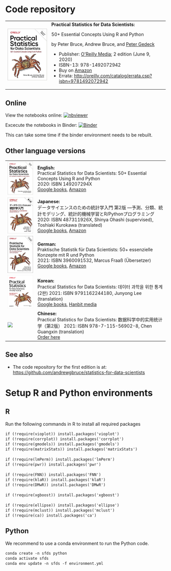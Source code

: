# Code repository
<table width='100%'>
 <tr>
  <td><img src='/images/OReilly-english.jpg' width=300></td>
  <td>
   <b>Practical Statistics for Data Scientists:</b>

50+ Essential Concepts Using R and Python

by Peter Bruce, Andrew Bruce, and [Peter Gedeck](https://www.amazon.com/Peter-Gedeck/e/B082BJZJKX/)

- Publisher: [O'Reilly Media](https://oreil.ly/practicalStats_dataSci_2e); 2 edition (June 9, 2020)
- ISBN-13: 978-1492072942
- Buy on [Amazon](https://www.amazon.com/Practical-Statistics-Data-Scientists-Essential/dp/149207294X)
- Errata: http://oreilly.com/catalog/errata.csp?isbn=9781492072942
    </td>
  </tr>
</table>


## Online
View the notebooks online:
[![nbviewer](https://raw.githubusercontent.com/jupyter/design/master/logos/Badges/nbviewer_badge.svg)](https://nbviewer.jupyter.org/github/gedeck/practical-statistics-for-data-scientists/tree/master/)

Excecute the notebooks in Binder:
[![Binder](https://mybinder.org/badge_logo.svg)](https://mybinder.org/v2/gh/gedeck/practical-statistics-for-data-scientists/HEAD)

 This can take some time if the binder environment needs to be rebuilt.

## Other language versions
<table>
  <tr>
   <td><img src='/images/OReilly-english.jpg' width=200></td>
  <td><b>English:</b><br>
   Practical Statistics for Data Scientists: 50+ Essential Concepts Using R and Python<br>
   2020: ISBN 149207294X<br>
   <a href='https://www.google.com/books/edition/Practical_Statistics_for_Data_Scientists/F2bcDwAAQBAJ?hl=en'>Google books</a>,
   <a href='https://www.amazon.com/Practical-Statistics-Data-Scientists-Essential/dp/149207294X'>Amazon</a>
  </td>
 </tr>

 <tr>
  <td><img src='/images/OReilly-japanese.jpg' width=200></td>
  <td><b>Japanese:</b><br>
   データサイエンスのための統計学入門 第2版 ―予測、分類、統計モデリング、統計的機械学習とR/Pythonプログラミング <br>
   2020: ISBN 487311926X,
   Shinya Ohashi (supervised), Toshiaki Kurokawa (translated)<br>
   <a href='https://www.google.com/books/edition/%E3%83%87%E3%83%BC%E3%82%BF%E3%82%B5%E3%82%A4%E3%82%A8%E3%83%B3%E3%82%B9%E3%81%AE%E3%81%9F%E3%82%81%E3%81%AE%E7%B5%B1/d7EJzgEACAAJ?hl=en'>Google books</a>,
   <a href='https://www.amazon.co.jp/%E3%83%87%E3%83%BC%E3%82%BF%E3%82%B5%E3%82%A4%E3%82%A8%E3%83%B3%E3%82%B9%E3%81%AE%E3%81%9F%E3%82%81%E3%81%AE%E7%B5%B1%E8%A8%88%E5%AD%A6%E5%85%A5%E9%96%80-%E2%80%95%E4%BA%88%E6%B8%AC%E3%80%81%E5%88%86%E9%A1%9E%E3%80%81%E7%B5%B1%E8%A8%88%E3%83%A2%E3%83%87%E3%83%AA%E3%83%B3%E3%82%B0%E3%80%81%E7%B5%B1%E8%A8%88%E7%9A%84%E6%A9%9F%E6%A2%B0%E5%AD%A6%E7%BF%92%E3%81%A8R-Python%E3%83%97%E3%83%AD%E3%82%B0%E3%83%A9%E3%83%9F%E3%83%B3%E3%82%B0-Peter-Bruce/dp/487311926X'>Amazon</a>
  </td>
 </tr>
 <tr>
  <td><img src='/images/OReilly-german.jpg' width=200></td>
  <td><b>German:</b><br>
   Praktische Statistik für Data Scientists: 50+ essenzielle Konzepte mit R und Python <br>
   2021: ISBN 3960091532, Marcus Fraaß (Übersetzer)<br>
   <a href='https://www.google.com/books/edition/Praktische_Statistik_f%C3%BCr_Data_Scientist/yeMCzgEACAAJ?hl=en'>Google books</a>,
   <a href='https://www.amazon.de/Praktische-Statistik-f%C3%BCr-Data-Scientists/dp/3960091532'>Amazon</a>
  </td>
 </tr>
 <tr>
  <td><img src='/images/OReilly-korean.jpg' width=200></td>
  <td><b>Korean:</b><br>
   Practical Statistics for Data Scientists: 데이터 과학을 위한 통계(2판)
   2021: ISBN 9791162244180, Junyong Lee (translation)
   <br>
   <a href='https://www.google.com/books/edition/%EB%8D%B0%EC%9D%B4%ED%84%B0_%EA%B3%BC%ED%95%99%EC%9D%84_%EC%9C%84%ED%95%9C_%ED%86%B5%EA%B3%84_2%ED%8C%90/9E9qzgEACAAJ?hl=en'>Google books</a>,
   <a href='https://www.hanbit.co.kr/store/books/look.php?p_code=B2862122581'>Hanbit media</a>

  </td>
 </tr>
 <tr>
  <td><img src='/images/OReilly-chinese.jpg' width=200></td>
  <td><b>Chinese:</b><br>
   Practical Statistics for Data Scientists: 数据科学中的实用统计学（第2版）
   2021: ISBN 978-7-115-56902-8, Chen Guangxin (translation)
   <br>
   <!-- <a href='https://www.google.com/books/edition/'>Google books</a>, -->
   <a href='https://item.jd.com/12971155.html'>Order here</a>

  </td>
 </tr>
</table>

## See also
- The code repository for the first edition is at: https://github.com/andrewgbruce/statistics-for-data-scientists


# Setup R and Python environments
## R
Run the following commands in R to install all required packages
```
if (!require(vioplot)) install.packages('vioplot')
if (!require(corrplot)) install.packages('corrplot')
if (!require(gmodels)) install.packages('gmodels')
if (!require(matrixStats)) install.packages('matrixStats')

if (!require(lmPerm)) install.packages('lmPerm')
if (!require(pwr)) install.packages('pwr')

if (!require(FNN)) install.packages('FNN')
if (!require(klaR)) install.packages('klaR')
if (!require(DMwR)) install.packages('DMwR')

if (!require(xgboost)) install.packages('xgboost')

if (!require(ellipse)) install.packages('ellipse')
if (!require(mclust)) install.packages('mclust')
if (!require(ca)) install.packages('ca')
```

## Python
We recommend to use a conda environment to run the Python code.
```
conda create -n sfds python
conda activate sfds
conda env update -n sfds -f environment.yml
```
